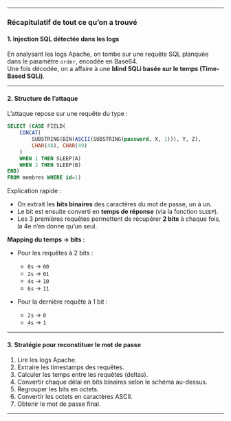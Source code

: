 
---

### Récapitulatif de tout ce qu’on a trouvé

#### 1. Injection SQL détectée dans les logs

En analysant les logs Apache, on tombe sur une requête SQL planquée dans le paramètre `order`, encodée en Base64.  
Une fois décodée, on a affaire à une **blind SQLi basée sur le temps (Time-Based SQLi)**.

---

#### 2. Structure de l’attaque

L’attaque repose sur une requête du type :

```sql
SELECT (CASE FIELD(
    CONCAT(
        SUBSTRING(BIN(ASCII(SUBSTRING(password, X, 1))), Y, Z),
        CHAR(48), CHAR(49)
    )
    WHEN 1 THEN SLEEP(A) 
    WHEN 2 THEN SLEEP(B) 
END) 
FROM membres WHERE id=1)
```

Explication rapide :

- On extrait les **bits binaires** des caractères du mot de passe, un à un.
- Le bit est ensuite converti en **temps de réponse** (via la fonction `SLEEP`).
- Les 3 premières requêtes permettent de récupérer **2 bits** à chaque fois, la 4e n’en donne qu’un seul.

**Mapping du temps → bits :**

- Pour les requêtes à 2 bits :
  - `0s` → `00`
  - `2s` → `01`
  - `4s` → `10`
  - `6s` → `11`

- Pour la dernière requête à 1 bit :
  - `2s` → `0`
  - `4s` → `1`

---

#### 3. Stratégie pour reconstituer le mot de passe

1. Lire les logs Apache.
2. Extraire les timestamps des requêtes.
3. Calculer les temps entre les requêtes (deltas).
4. Convertir chaque délai en bits binaires selon le schéma au-dessus.
5. Regrouper les bits en octets.
6. Convertir les octets en caractères ASCII.
7. Obtenir le mot de passe final.

---